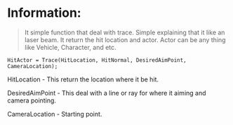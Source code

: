 # Information: #
> It simple function that deal with trace. Simple explaining that it like an laser beam. It return the hit location and actor. Actor can be any thing like Vehicle, Character, and etc.

```
HitActor = Trace(HitLocation, HitNormal, DesiredAimPoint, CameraLocation);
```
HitLocation - This return the location where it be hit.

DesiredAimPoint - This deal with a line or ray for where it aiming and camera pointing.

CameraLocation - Starting point.